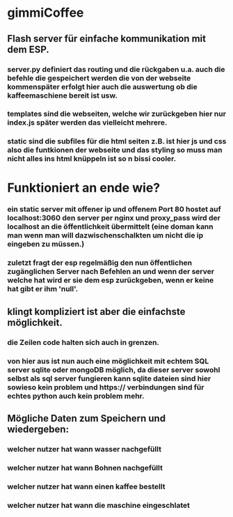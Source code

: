 # gimmiCoffee

## Flash server für einfache kommunikation mit dem ESP.
### server.py definiert das routing und die rückgaben u.a. auch die befehle die gespeichert werden die von der webseite kommenspäter erfolgt hier auch die auswertung ob die kaffeemaschiene bereit ist usw.

### templates sind die webseiten, welche wir zurückgeben hier nur index.js später werden das vielleicht mehrere.

### static sind die subfiles für die html seiten z.B. ist hier js und css also die funtkionen der webseite und das styling so muss man nicht alles ins html knüppeln ist so n bissi cooler.

# Funktioniert an ende wie?
### ein static server mit offener ip und offenem Port 80 hostet auf localhost:3060 den server per nginx und proxy_pass wird der localhost an die öffentlichkeit übermittelt (eine doman kann man wenn man will dazwischenschalkten um nicht die ip eingeben zu müssen.)

### zuletzt fragt der esp regelmäßig den nun öffentlichen zugänglichen Server nach Befehlen an und wenn der server welche hat wird er sie dem esp zurückgeben, wenn er keine hat gibt er ihm 'null'.

## klingt kompliziert ist aber die einfachste möglichkeit.

### die Zeilen code halten sich auch in grenzen.

### von hier aus ist nun auch eine möglichkeit mit echtem SQL server sqlite oder mongoDB möglich, da dieser server sowohl selbst als sql server fungieren kann sqlite dateien sind hier sowieso kein problem und https:// verbindungen sind für echtes python auch kein problem mehr.

## Mögliche Daten zum Speichern und wiedergeben:
### welcher nutzer hat wann wasser nachgefüllt
### welcher nutzer hat wann Bohnen nachgefüllt
### welcher nutzer hat wann einen kaffee bestellt
### welcher nutzer hat wann die maschine eingeschlatet
### 

